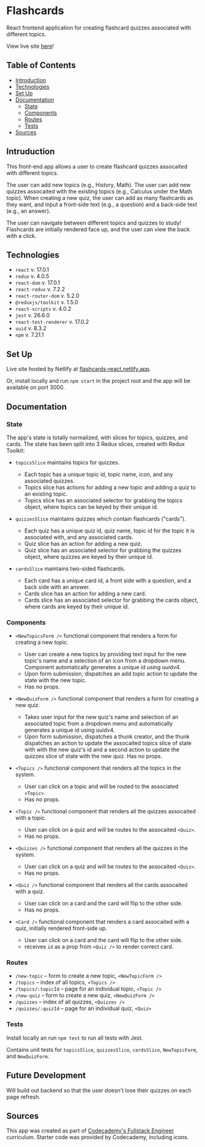 # Flashcards 

React frontend application for creating flashcard quizzes associated with different topics.

View live site [here](https://flashcards-react.netlify.app)!

## Table of Contents 
* [Introduction](#introduction)
* [Technologies](#technologies)
* [Set Up](#set-up)
* [Documentation](#documentation)
    * [State](#state)
    * [Components](#components)
    * [Routes](#routes)
    * [Tests](#tests)
* [Sources](#sources)

## Intruduction 

This front-end app allows a user to create flashcard quizzes assocaited with different topics. 

The user can add new topics (e.g., History, Math). The user can add new quizzes assocaited with the existing topics (e.g., Calculus under the Math topic). When creating a new quiz, the user can add as many flashcards as they want, and input a front-side text (e.g., a question) and a back-side text (e.g., an answer). 

The user can navigate between different topics and quizzes to study! Flashcards are initially rendered face up, and the user can view the back with a click. 

## Technologies 

* `react` v. 17.0.1
* `redux` v. 4.0.5
* `react-dom` v. 17.0.1
* `react-redux` v. 7.2.2
* `react-router-dom` v. 5.2.0
* `@reduxjs/toolkit` v. 1.5.0
* `react-scripts` v. 4.0.2
* `jest` v. 26.6.0
* `react-test-renderer` v. 17.0.2
* `uuid` v. 8.3.2
* `npm` v. 7.21.1

## Set Up

Live site hosted by Netlify at [flashcards-react.netlify.app](https://flashcards-react.netlify.app).

Or, install locally and run `npm start` in the project root and the app will be available on port 3000.

## Documentation

### State

The app's state is totally normalized, with slices for topics, quizzes, and cards. The state has been split into 3 Redux slices, created with Redux Toolkit: 

- `topicsSlice` maintains topics for quizzes. 
    - Each topic has a unique topic id, topic name, icon, and any associated quizzes. 
    - Topics slice has actions for adding a new topic and adding a quiz to an existing topic.
    - Topics slice has an associated selector for grabbing the topics object, where topics can be keyed by their unique id. 

- `quizzesSlice` maintains quizzes which contain flashcards ("cards"). 
    - Each quiz has a unique quiz id, quiz name, topic id for the topic it is associated with, and any associated cards. 
    - Quiz slice has an action for adding a new quiz. 
    - Quiz slice has an associated selector for grabbing the quizzes object, where quizzes are keyed by their unique id.

- `cardsSlice` maintains two-sided flashcards. 
    - Each card has a unique card id, a front side with a question, and a back side with an answer. 
    - Cards slice has an action for adding a new card. 
    - Cards slice has an associated selector for grabbing the cards object, where cards are keyed by their unique id.

### Components

- `<NewTopicsForm />` functional component that renders a form for creating a new topic. 
    - User can create a new topics by providing text input for the new topic's name and a selection of an icon from a dropdown menu. Component automatically generates a unique id using uuidv4. 
    - Upon form submission, dispatches an add topic action to update the state with the new topic. 
    - Has no props.

- `<NewQuizForm />` functional component that renders a form for creating a new quiz. 
    - Takes user input for the new quiz's name and selection of an associated topic from a dropdown menu and automatically generates a unique id using uuidv4.
    - Upon form submission, dispatches a thunk creator, and the thunk dispatches an action to update the assocaited topics slice of state with with the new quiz's id and a second action to update the quizzes slice of state with the new quiz. 
    Has no props. 

- `<Topics />` functional component that renders all the topics in the system. 
    - User can click on a topic and will be routed to the associated `<Topic>`.
    - Has no props.

- `<Topic />` functional component that renders all the quizzes assocaited with a topic. 
    - User can click on a quiz and will be routes to the assocaited `<Quiz>`.
    - Has no props.

- `<Quizzes />` functional component that renders all the quizzes in the system. 
    - User can click on a quiz and will be routes to the assocaited `<Quiz>`.
    - Has no props.

- `<Quiz />` functional component that renders all the cards assocaited with a quiz. 
    - User can click on a card and the card will flip to the other side. 
    - Has no props. 

- `<Card />` functional component that renders a card assocaited with a quiz, initially rendered front-side up. 
    - User can click on a card and the card will flip to the other side. 
    - receives `id` as a prop from `<Quiz />` to render correct card. 

### Routes

- `/new-topic` – form to create a new topic, `<NewTopicForm />`
- `/topics` – index of all topics, `<Topics />`
- `/topics/:topicId` – page for an individual topic, `<Topic />`
- `/new-quiz` – form to create a new quiz, `<NewQuizForm />`
- `/quizzes` – index of all quizzes, `<Quizzes />`
- `/quizzes/:quizId` – page for an individual quiz, `<Quiz>`

### Tests 

Install locally an run `npm test` to run all tests with Jest. 

Contains unit tests for `topicsSlice`, `quizzesSlice`, `cardsSlice`, `NewTopicForm`, and `NewQuizForm`.

## Future Development 

Will build out backend so that the user doesn't lose their quizzes on each page refresh. 

## Sources

This app was created as part of [Codecademy's Fullstack Engineer](https://www.codecademy.com/learn) curriculum. Starter code was provided by Codecademy, including icons.